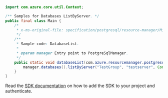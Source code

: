 ```java
import com.azure.core.util.Context;

/** Samples for Databases ListByServer. */
public final class Main {
    /*
     * x-ms-original-file: specification/postgresql/resource-manager/Microsoft.DBforPostgreSQL/stable/2017-12-01/examples/DatabaseListByServer.json
     */
    /**
     * Sample code: DatabaseList.
     *
     * @param manager Entry point to PostgreSqlManager.
     */
    public static void databaseList(com.azure.resourcemanager.postgresql.PostgreSqlManager manager) {
        manager.databases().listByServer("TestGroup", "testserver", Context.NONE);
    }
}
```

Read the [SDK documentation](https://github.com/Azure/azure-sdk-for-java/blob/azure-resourcemanager-postgresql_1.0.2/sdk/postgresql/azure-resourcemanager-postgresql/README.md) on how to add the SDK to your project and authenticate.

